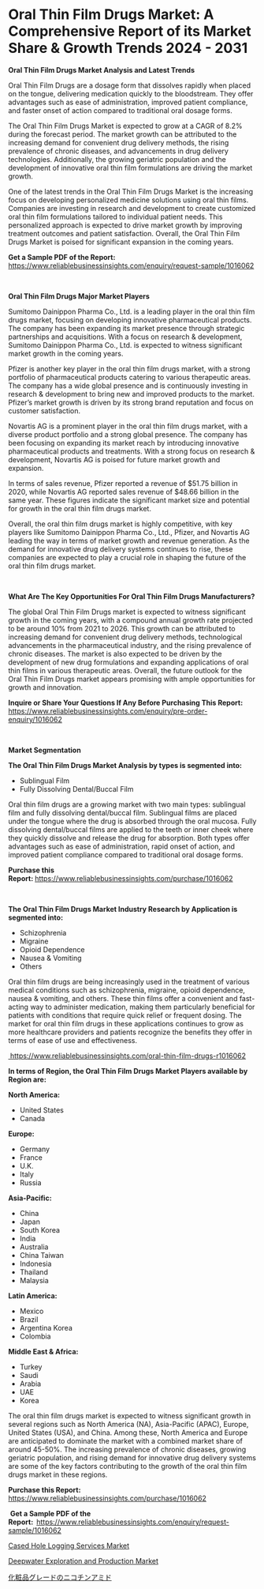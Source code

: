 <p><h1>Oral Thin Film Drugs Market: A Comprehensive Report of its Market Share & Growth Trends 2024 - 2031</h1></p><p><strong>Oral Thin Film Drugs Market Analysis and Latest Trends</strong></p>
<p><p>Oral Thin Film Drugs are a dosage form that dissolves rapidly when placed on the tongue, delivering medication quickly to the bloodstream. They offer advantages such as ease of administration, improved patient compliance, and faster onset of action compared to traditional oral dosage forms.</p><p>The Oral Thin Film Drugs Market is expected to grow at a CAGR of 8.2% during the forecast period. The market growth can be attributed to the increasing demand for convenient drug delivery methods, the rising prevalence of chronic diseases, and advancements in drug delivery technologies. Additionally, the growing geriatric population and the development of innovative oral thin film formulations are driving the market growth.</p><p>One of the latest trends in the Oral Thin Film Drugs Market is the increasing focus on developing personalized medicine solutions using oral thin films. Companies are investing in research and development to create customized oral thin film formulations tailored to individual patient needs. This personalized approach is expected to drive market growth by improving treatment outcomes and patient satisfaction. Overall, the Oral Thin Film Drugs Market is poised for significant expansion in the coming years.</p></p>
<p><strong>Get a Sample PDF of the Report:&nbsp;</strong> <a href="https://www.reliablebusinessinsights.com/enquiry/request-sample/1016062">https://www.reliablebusinessinsights.com/enquiry/request-sample/1016062</a></p>
<p>&nbsp;</p>
<p><strong>Oral Thin Film Drugs Major Market Players</strong></p>
<p><p>Sumitomo Dainippon Pharma Co., Ltd. is a leading player in the oral thin film drugs market, focusing on developing innovative pharmaceutical products. The company has been expanding its market presence through strategic partnerships and acquisitions. With a focus on research & development, Sumitomo Dainippon Pharma Co., Ltd. is expected to witness significant market growth in the coming years.</p><p>Pfizer is another key player in the oral thin film drugs market, with a strong portfolio of pharmaceutical products catering to various therapeutic areas. The company has a wide global presence and is continuously investing in research & development to bring new and improved products to the market. Pfizer’s market growth is driven by its strong brand reputation and focus on customer satisfaction.</p><p>Novartis AG is a prominent player in the oral thin film drugs market, with a diverse product portfolio and a strong global presence. The company has been focusing on expanding its market reach by introducing innovative pharmaceutical products and treatments. With a strong focus on research & development, Novartis AG is poised for future market growth and expansion.</p><p>In terms of sales revenue, Pfizer reported a revenue of $51.75 billion in 2020, while Novartis AG reported sales revenue of $48.66 billion in the same year. These figures indicate the significant market size and potential for growth in the oral thin film drugs market.</p><p>Overall, the oral thin film drugs market is highly competitive, with key players like Sumitomo Dainippon Pharma Co., Ltd., Pfizer, and Novartis AG leading the way in terms of market growth and revenue generation. As the demand for innovative drug delivery systems continues to rise, these companies are expected to play a crucial role in shaping the future of the oral thin film drugs market.</p></p>
<p>&nbsp;</p>
<p><strong>What Are The Key Opportunities For Oral Thin Film Drugs Manufacturers?</strong></p>
<p><p>The global Oral Thin Film Drugs market is expected to witness significant growth in the coming years, with a compound annual growth rate projected to be around 10% from 2021 to 2026. This growth can be attributed to increasing demand for convenient drug delivery methods, technological advancements in the pharmaceutical industry, and the rising prevalence of chronic diseases. The market is also expected to be driven by the development of new drug formulations and expanding applications of oral thin films in various therapeutic areas. Overall, the future outlook for the Oral Thin Film Drugs market appears promising with ample opportunities for growth and innovation.</p></p>
<p><strong>Inquire or Share Your Questions If Any Before Purchasing This Report:</strong> <a href="https://www.reliablebusinessinsights.com/enquiry/pre-order-enquiry/1016062">https://www.reliablebusinessinsights.com/enquiry/pre-order-enquiry/1016062</a></p>
<p>&nbsp;</p>
<p><strong>Market Segmentation</strong></p>
<p><strong>The Oral Thin Film Drugs Market Analysis by types is segmented into:</strong></p>
<p><ul><li>Sublingual Film</li><li>Fully Dissolving Dental/Buccal Film</li></ul></p>
<p><p>Oral thin film drugs are a growing market with two main types: sublingual film and fully dissolving dental/buccal film. Sublingual films are placed under the tongue where the drug is absorbed through the oral mucosa. Fully dissolving dental/buccal films are applied to the teeth or inner cheek where they quickly dissolve and release the drug for absorption. Both types offer advantages such as ease of administration, rapid onset of action, and improved patient compliance compared to traditional oral dosage forms.</p></p>
<p><strong>Purchase this Report:&nbsp;</strong><a href="https://www.reliablebusinessinsights.com/purchase/1016062">https://www.reliablebusinessinsights.com/purchase/1016062</a></p>
<p>&nbsp;</p>
<p><strong>The Oral Thin Film Drugs Market Industry Research by Application is segmented into:</strong></p>
<p><ul><li>Schizophrenia</li><li>Migraine</li><li>Opioid Dependence</li><li>Nausea & Vomiting</li><li>Others</li></ul></p>
<p><p>Oral thin film drugs are being increasingly used in the treatment of various medical conditions such as schizophrenia, migraine, opioid dependence, nausea & vomiting, and others. These thin films offer a convenient and fast-acting way to administer medication, making them particularly beneficial for patients with conditions that require quick relief or frequent dosing. The market for oral thin film drugs in these applications continues to grow as more healthcare providers and patients recognize the benefits they offer in terms of ease of use and effectiveness.</p></p>
<p><a href="https://www.reliablebusinessinsights.com/oral-thin-film-drugs-r1016062">&nbsp;https://www.reliablebusinessinsights.com/oral-thin-film-drugs-r1016062</a></p>
<p><strong>In terms of Region, the Oral Thin Film Drugs Market Players available by Region are:</strong></p>
<p>
    <p> <strong> North America: </strong>
        <ul>
            <li>United States</li>
            <li>Canada</li>
        </ul>
        </p> 
    <p> <strong> Europe: </strong>
        <ul>
            <li>Germany</li>
            <li>France</li>
            <li>U.K.</li>
            <li>Italy</li>
            <li>Russia</li>
        </ul>
        </p> 
    <p> <strong> Asia-Pacific: </strong>
        <ul>
            <li>China</li>
            <li>Japan</li>
            <li>South Korea</li>
            <li>India</li>
            <li>Australia</li>
            <li>China Taiwan</li>
            <li>Indonesia</li>
            <li>Thailand</li>
            <li>Malaysia</li>
        </ul>
        </p> 
    <p> <strong> Latin America: </strong>
        <ul>
            <li>Mexico</li>
            <li>Brazil</li>
            <li>Argentina Korea</li>
            <li>Colombia</li>
        </ul>
        </p> 
    <p> <strong> Middle East & Africa: </strong>
        <ul>
            <li>Turkey</li>
            <li>Saudi</li>
            <li>Arabia</li>
            <li>UAE</li>
            <li>Korea</li>
        </ul>
    </p>
    </p>
<p><p>The oral thin film drugs market is expected to witness significant growth in several regions such as North America (NA), Asia-Pacific (APAC), Europe, United States (USA), and China. Among these, North America and Europe are anticipated to dominate the market with a combined market share of around 45-50%. The increasing prevalence of chronic diseases, growing geriatric population, and rising demand for innovative drug delivery systems are some of the key factors contributing to the growth of the oral thin film drugs market in these regions.</p></p>
<p><strong>Purchase this Report: </strong><a href="https://www.reliablebusinessinsights.com/purchase/1016062">https://www.reliablebusinessinsights.com/purchase/1016062</a></p>
<p>&nbsp;<strong>Get a Sample PDF of the Report:&nbsp;&nbsp;</strong><a href="https://www.reliablebusinessinsights.com/enquiry/request-sample/1016062">https://www.reliablebusinessinsights.com/enquiry/request-sample/1016062</a></p>
<p><strong></strong></p>
<p><p><a href="https://github.com/KeeganBarrows2023/Market-Research-Report-List-2/blob/main/cased-hole-logging-services-market.md">Cased Hole Logging Services Market</a></p><p><a href="https://github.com/Alonsoolds3wq1d81czn8rbol/Market-Research-Report-List-3/blob/main/deepwater-exploration-and-production-market.md">Deepwater Exploration and Production Market</a></p><p><a href="https://github.com/KenyonJohns/Market-Research-Report-List-1/blob/main/9230460178899.md">化粧品グレードのニコチンアミド</a></p></p>